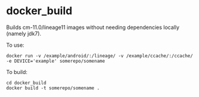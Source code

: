 # docker_build

Builds cm-11.0/lineage11 images without needing dependencies locally (namely jdk7).

To use:

    docker run -v /example/android/:/lineage/ -v /example/ccache/:/ccache/ -e DEVICE='example' somerepo/somename

To build:

    cd docker_build
    docker build -t somerepo/somename .
